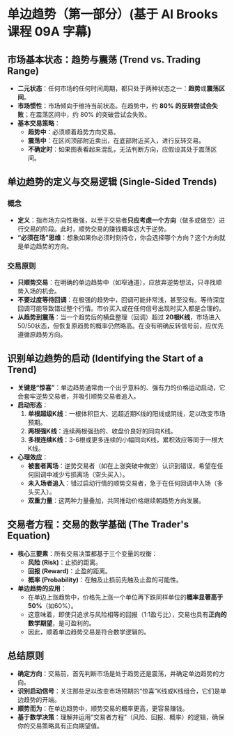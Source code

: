 # 单边趋势（第一部分）(基于 Al Brooks 课程 09A 字幕)

## 市场基本状态：趋势与震荡 (Trend vs. Trading Range)

-   **二元状态**：任何市场的任何时间周期，都只处于两种状态之一：**趋势**或**震荡区间**。
-   **市场惯性**：市场倾向于维持当前状态。在趋势中，约 **80% 的反转尝试会失败**；在震荡区间中，约 80% 的突破尝试会失败。
-   **基本交易策略**：
    -   **趋势中**：必须顺着趋势方向交易。
    -   **震荡中**：在区间顶部附近卖出，在底部附近买入，进行反转交易。
    -   **不确定时**：如果图表看起来混乱，无法判断方向，应假设其处于震荡区间。

## 单边趋势的定义与交易逻辑 (Single-Sided Trends)

### 概念
-   **定义**：指市场方向性极强，以至于交易者**只应考虑一个方向**（做多或做空）进行交易的阶段。此时，顺势交易的赚钱概率远大于逆势。
-   **“必须在场”思维**：想象如果你必须时刻持仓，你会选择哪个方向？这个方向就是单边趋势的方向。

### 交易原则
-   **只顺势交易**：在明确的单边趋势中（如窄通道），应放弃逆势想法，只寻找顺势入场的机会。
-   **不要过度等待回调**：在极强的趋势中，回调可能非常浅，甚至没有。等待深度回调可能导致错过整个行情。市价买入或在任何信号出现时买入都是合理的。
-   **从趋势到震荡**：当一个趋势后的横盘整理（回调）超过 **20根K线**，市场进入50/50状态，但恢复原趋势的概率仍然略高。在没有明确反转信号前，应优先遵循原趋势方向。

## 识别单边趋势的启动 (Identifying the Start of a Trend)

-   **关键是“惊喜”**：单边趋势通常由一个出乎意料的、强有力的价格运动启动，它会套牢逆势交易者，并吸引顺势交易者追入。
-   **启动形态**：
    1.  **单根超级K线**：一根体积巨大、远超近期K线的阳线或阴线，足以改变市场预期。
    2.  **两根强K线**：连续两根强劲的、收盘价良好的同向K线。
    3.  **多根连续K线**：3-6根或更多连续的小幅同向K线，累积效应等同于一根大K线。
-   **心理效应**：
    -   **被套者离场**：逆势交易者（如在上涨突破中做空）认识到错误，希望在任何回调中减少亏损离场（空头买入）。
    -   **未入场者追入**：错过启动行情的顺势交易者，急于在任何回调中入场（多头买入）。
    -   **双重力量**：这两种力量叠加，共同推动价格继续朝趋势方向发展。

## 交易者方程：交易的数学基础 (The Trader's Equation)

-   **核心三要素**：所有交易决策都基于三个变量的权衡：
    -   **风险 (Risk)**：止损的距离。
    -   **回报 (Reward)**：止盈的距离。
    -   **概率 (Probability)**：在触及止损前先触及止盈的可能性。
-   **单边趋势的应用**：
    -   在单边上涨趋势中，价格先上涨一个单位再下跌同样单位的**概率显著高于50%**（如60%）。
    -   这意味着，即使只追求与风险相等的回报（1:1盈亏比），交易也具有**正向的数学期望**，是可盈利的。
    -   因此，顺着单边趋势交易是符合数学逻辑的。

## 总结原则
-   **确定方向**：交易前，首先判断市场是处于趋势还是震荡，并确定单边趋势的方向。
-   **识别启动信号**：关注那些足以改变市场预期的“惊喜”K线或K线组合，它们是单边趋势的开端。
-   **顺势而为**：在单边趋势中，顺势交易的概率更高，更容易赚钱。
-   **基于数学决策**：理解并运用“交易者方程”（风险、回报、概率）的逻辑，确保你的交易策略具有正向期望值。